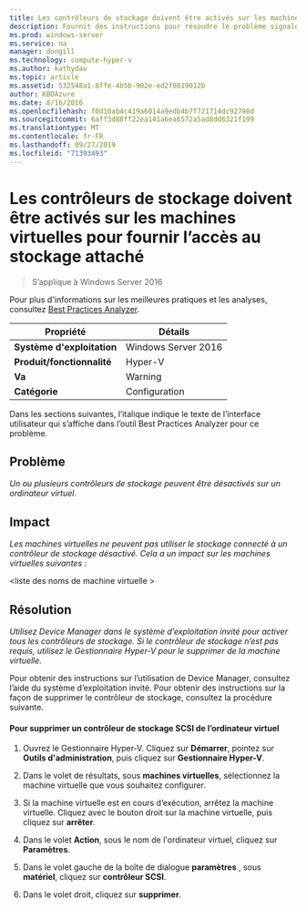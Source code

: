 ```yaml
---
title: Les contrôleurs de stockage doivent être activés sur les machines virtuelles pour fournir l’accès au stockage attaché
description: Fournit des instructions pour résoudre le problème signalé par cette règle de Best Practices Analyzer.
ms.prod: windows-server
ms.service: na
manager: dongill
ms.technology: compute-hyper-v
ms.author: kathydav
ms.topic: article
ms.assetid: 532548a1-8ffe-4b5b-902e-ed2f0819012b
author: KBDAzure
ms.date: 8/16/2016
ms.openlocfilehash: f0d10ab4c419a6014a9edb4b7f721714dc92798d
ms.sourcegitcommit: 6aff3d88ff22ea141a6ea6572a5ad8dd6321f199
ms.translationtype: MT
ms.contentlocale: fr-FR
ms.lasthandoff: 09/27/2019
ms.locfileid: "71393493"
---
```

# <a name="storage-controllers-should-be-enabled-in-virtual-machines-to-provide-access-to-attached-storage"></a>Les contrôleurs de stockage doivent être activés sur les machines virtuelles pour fournir l’accès au stockage attaché

>S’applique à Windows Server 2016

Pour plus d'informations sur les meilleures pratiques et les analyses, consultez [Best Practices Analyzer](https://go.microsoft.com/fwlink/?LinkId=122786).  
  
|Propriété|Détails|  
|-|-|  
|**Système d'exploitation**|Windows Server 2016|  
|**Produit/fonctionnalité**|Hyper-V|  
|**Va**|Warning|  
|**Catégorie**|Configuration|  

Dans les sections suivantes, l’italique indique le texte de l’interface utilisateur qui s’affiche dans l’outil Best Practices Analyzer pour ce problème.

## <a name="issue"></a>Problème  
  
*Un ou plusieurs contrôleurs de stockage peuvent être désactivés sur un ordinateur virtuel.*  
  
## <a name="impact"></a>Impact  
  
*Les machines virtuelles ne peuvent pas utiliser le stockage connecté à un contrôleur de stockage désactivé. Cela a un impact sur les machines virtuelles suivantes :*  
  
\<liste des noms de machine virtuelle >  
  
## <a name="resolution"></a>Résolution  
  
*Utilisez Device Manager dans le système d’exploitation invité pour activer tous les contrôleurs de stockage. Si le contrôleur de stockage n’est pas requis, utilisez le Gestionnaire Hyper-V pour le supprimer de la machine virtuelle.*  
  
Pour obtenir des instructions sur l’utilisation de Device Manager, consultez l’aide du système d’exploitation invité. Pour obtenir des instructions sur la façon de supprimer le contrôleur de stockage, consultez la procédure suivante.  
  
#### <a name="to-remove-a-scsi-storage-controller-from-the-virtual-machine"></a>Pour supprimer un contrôleur de stockage SCSI de l’ordinateur virtuel  
  
1.  Ouvrez le Gestionnaire Hyper-V. Cliquez sur **Démarrer**, pointez sur **Outils d'administration**, puis cliquez sur **Gestionnaire Hyper-V**.  
  
2.  Dans le volet de résultats, sous **machines virtuelles**, sélectionnez la machine virtuelle que vous souhaitez configurer.  
  
3.  Si la machine virtuelle est en cours d’exécution, arrêtez la machine virtuelle. Cliquez avec le bouton droit sur la machine virtuelle, puis cliquez sur **arrêter**.  
  
4.  Dans le volet **Action**, sous le nom de l'ordinateur virtuel, cliquez sur **Paramètres**.  
  
5.  Dans le volet gauche de la boîte de dialogue **paramètres** , sous **matériel**, cliquez sur **contrôleur SCSI**.  
  
6.  Dans le volet droit, cliquez sur **supprimer**.  
  


